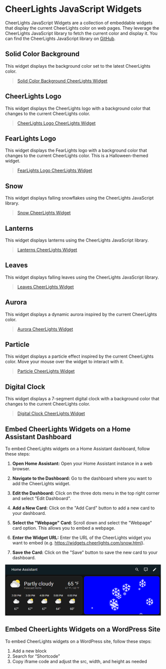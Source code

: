 # CheerLights JavaScript Widgets
CheerLights JavaScript Widgets are a collection of embeddable widgets that display the current CheerLights color on web pages. They leverage the CheerLights JavaScript library to fetch the current color and display it. You can find the CheerLights JavaScript library on [GitHub](https://github.com/cheerlights/cheerlights-javascript).

## Solid Color Background
This widget displays the background color set to the latest CheerLights color.

> [Solid Color Background CheerLights Widget](https://widgets.cheerlights.com/color.html)

## CheerLights Logo
This widget displays the CheerLights logo with a background color that changes to the current CheerLights color.

> [CheerLights Logo CheerLights Widget](https://widgets.cheerlights.com/logo.html)

## FearLights Logo
This widget displays the FearLights logo with a background color that changes to the current CheerLights color. This is a Halloween-themed widget.

> [FearLights Logo CheerLights Widget](https://widgets.cheerlights.com/fearlights.html)

## Snow
This widget displays falling snowflakes using the CheerLights JavaScript library.

> [Snow CheerLights Widget](https://widgets.cheerlights.com/snow.html)

## Lanterns
This widget displays lanterns using the CheerLights JavaScript library.

> [Lanterns CheerLights Widget](https://widgets.cheerlights.com/lanterns.html)

## Leaves
This widget displays falling leaves using the CheerLights JavaScript library.

> [Leaves CheerLights Widget](https://widgets.cheerlights.com/leaves.html)

## Aurora
This widget displays a dynamic aurora inspired by the current CheerLights color.

> [Aurora CheerLights Widget](https://widgets.cheerlights.com/aurora.html)

## Particle
This widget displays a particle effect inspired by the current CheerLights color. Move your mouse over the widget to interact with it.

> [Particle CheerLights Widget](https://widgets.cheerlights.com/particle.html)

## Digital Clock
This widget displays a 7-segment digital clock with a background color that changes to the current CheerLights color.

> [Digital Clock CheerLights Widget](https://widgets.cheerlights.com/clock.html)

## Embed CheerLights Widgets on a Home Assistant Dashboard

To embed CheerLights widgets on a Home Assistant dashboard, follow these steps:

1. **Open Home Assistant:**
   Open your Home Assistant instance in a web browser.

2. **Navigate to the Dashboard:**
   Go to the dashboard where you want to add the CheerLights widget.

3. **Edit the Dashboard:**
   Click on the three dots menu in the top right corner and select "Edit Dashboard".

4. **Add a New Card:**
   Click on the "Add Card" button to add a new card to your dashboard.

5. **Select the "Webpage" Card:**
   Scroll down and select the "Webpage" card option. This allows you to embed a webpage.

6. **Enter the Widget URL:**
   Enter the URL of the CheerLights widget you want to embed (e.g. https://widgets.cheerlights.com/snow.html).

7. **Save the Card:**
   Click on the "Save" button to save the new card to your dashboard.

![Home Assistant Dashboard](screenshots/home-assistant-snow.png)

## Embed CheerLights Widgets on a WordPress Site

To embed CheerLights widgets on a WordPress site, follow these steps:

1. Add a new block
2. Search for “Shortcode”
3. Copy iframe code and adjust the src, width, and height as needed

